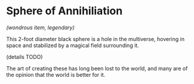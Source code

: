 # Sphere of Annihiliation
*(wondrous item, legendary)*

This 2-foot diameter black sphere is a hole in the multiverse, hovering in space and stabilized by a magical field surrounding it.

(details TODO)

The art of creating these has long been lost to the world, and many are of the opinion that the world is better for it.